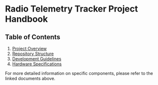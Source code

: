 # Radio Telemetry Tracker Project Handbook

## Table of Contents
1. [Project Overview](docs/project/project-overview.md)
2. [Repository Structure](docs/project/repository-structure.md)
3. [Development Guidelines](docs/development/README.md)
4. [Hardware Specifications](docs/hardware/specifications.md)

For more detailed information on specific components, please refer to the linked documents above.


